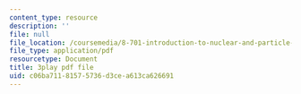 ```yaml
---
content_type: resource
description: ''
file: null
file_location: /coursemedia/8-701-introduction-to-nuclear-and-particle-physics-fall-2020/c06ba71181575736d3cea613ca626691_JSlXpd9zm6Q.pdf
file_type: application/pdf
resourcetype: Document
title: 3play pdf file
uid: c06ba711-8157-5736-d3ce-a613ca626691
---
```

